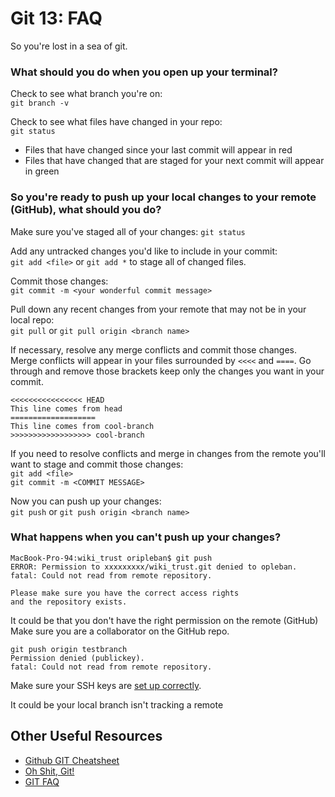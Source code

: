 # Git 13: FAQ

So you're lost in a sea of git.

### What should you do when you open up your terminal?

Check to see what branch you're on: <br/>
  `git branch -v`

Check to see what files have changed in your repo: <br/>
  `git status`

  * Files that have changed since your last commit will appear in red
  * Files that have changed that are staged for your next commit will appear in green

### So you're ready to push up your local changes to your remote (GitHub), what should you do?

Make sure you've staged all of your changes:
  `git status`

Add any untracked changes you'd like to include in your commit: <br/>
  `git add <file>` or `git add *` to stage all of changed files.

Commit those changes: <br/>
  `git commit -m <your wonderful commit message>`

Pull down any recent changes from your remote that may not be in your local repo: <br/>
  `git pull` or `git pull origin <branch name>`

If necessary, resolve any merge conflicts and commit those changes. Merge conflicts will appear in your files surrounded by `<<<<` and `====`. Go through and remove those brackets keep only the changes you want in your commit.

```
<<<<<<<<<<<<<<<< HEAD
This line comes from head
===================
This line comes from cool-branch
>>>>>>>>>>>>>>>>>> cool-branch
```

If you need to resolve conflicts and merge in changes from the remote you'll want to stage and commit those changes: <br/>
`git add <file>` <br/>
`git commit -m <COMMIT MESSAGE>`

Now you can push up your changes: <br/>
`git push` or `git push origin <branch name>`

### What happens when you can't push up your changes?

  ```
  MacBook-Pro-94:wiki_trust oripleban$ git push
  ERROR: Permission to xxxxxxxxx/wiki_trust.git denied to opleban.
  fatal: Could not read from remote repository.

  Please make sure you have the correct access rights
  and the repository exists.
  ```
  It could be that you don't have the right permission on the remote (GitHub)
  Make sure you are a collaborator on the GitHub repo.
  <br/>
  ```
  git push origin testbranch
  Permission denied (publickey).
  fatal: Could not read from remote repository.
  ```
  Make sure your SSH keys are [set up correctly](https://help.github.com/articles/connecting-to-github-with-ssh/).

It could be your local branch isn't tracking a remote

## Other Useful Resources
* [Github GIT Cheatsheet](https://services.github.com/on-demand/downloads/github-git-cheat-sheet.pdf)
* [Oh Shit, Git!](https://github.com/AlJohri/DAT-DC-12/blob/master/notebooks/intro-git.ipynb)
* [GIT FAQ](http://gitfaq.org/)


